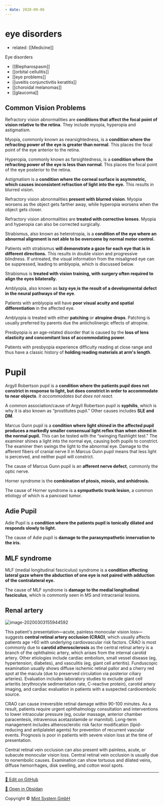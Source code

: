 ```yaml
---
- date: 2020-09-06
---
```


# eye disorders

- related: [[Medicine]]

Eye disorders

- [[Blepharospasm]]
- [[orbital cellulitis]]
- [[eye problems]]
- [[uveitis conjunctivitis keratitis]]
- [[choroidal melanomas]]
- [[glaucoma]]

## Common Vision Problems

Refractory vision abnormalities are **conditions that affect the focal point of vision relative to the retina**. They include myopia, hyperopia and astigmatism.

Myopia, commonly known as nearsightedness, is a **condition where the refracting power of the eye is greater than normal**. This places the focal point of the eye anterior to the retina.

Hyperopia, commonly known as farsightedness, is a **condition where the refracting power of the eye is less than normal**. This places the focal point of the eye posterior to the retina.

Astigmatism is a **condition where the corneal surface is asymmetric, which causes inconsistent refraction of light into the eye.** This results in blurred vision.

Refractory vision abnormalities **present with blurred vision**. Myopia worsens as the object gets farther away, while hyperopia worsens when the object gets closer.

Refractory vision abnormalities are **treated with corrective lenses**. Myopia and hyperopia can also be corrected surgically.

Strabismus, also known as heterotropia, is a **condition of the eye where an abnormal alignment is not able to be overcome by normal motor control.**

Patients with strabismus **will demonstrate a gaze for each eye that is in different directions.** This results in double vision and progressive blindness. If untreated, the visual information from the misaligned eye can be suppressed, leading to amblyopia, which is discussed below.

Strabismus is **treated with vision training, with surgery often required to align the eyes bilaterally.**

Amblyopia, also known as **lazy eye**,**is the result of a developmental defect in the neural pathways of the eye**.

Patients with amblyopia will have **poor visual acuity and spatial differentiation** in the affected eye.

Amblyopia is treated with either **patching** or **atropine drops**. Patching is usually preferred by parents due the anticholinergic effects of atropine.

Presbyopia is an age-related disorder that is caused by the **loss of lens elasticity and concomitant loss of accommodating power**.

Patients with presbyopia experience difficulty reading at close range and thus have a classic history of **holding reading materials at arm's length**.

# Pupil

Argyll Robertson pupil is a **condition where the patients pupil does not constrict in response to light, but does constrict in order to accommodate to near objects**. _It accommodates but does not react._

A common association/cause of Argyll Robertson pupil is **syphilis**, which is why it is also known as “prostitutes pupil.” Other causes includes **SLE and DM**.

Marcus Gunn pupil is a **condition where light shined in the affected pupil produces a markedly smaller consensual light reflex than when shined in the normal pupil.**
This can be tested with the “swinging flashlight test.” The examiner shines a light into the normal eye, causing both pupils to constrict. The examiner then swings the light to the abnormal eye. Damage to the afferent fibers of cranial nerve II in Marcus Gunn pupil means that less light is perceived, and neither pupil will constrict.

The cause of Marcus Gunn pupil is an **afferent nerve defect**, commonly the optic nerve.

Horner syndrome is the **combination of ptosis, miosis, and anhidrosis.**

The cause of Horner syndrome is a **sympathetic trunk lesion**, a common etiology of which is a pancoast tumor.

## Adie Pupil

Adie Pupil is a **condition where the patients pupil is tonically dilated and responds slowly to light.**

The cause of Adie pupil is **damage to the parasympathetic innervation to the iris.**

## MLF syndrome

MLF (medial longitudinal fasciculus) syndrome is a **condition affecting lateral gaze where the abduction of one eye is not paired with adduction of the contralateral eye.**

The cause of MLF syndrome is **damage to the medial longitudinal fasciculus**, which is commonly seen in MS and intracranial lesions.

## Renal artery

<!-- central retinal artery occlusion cause, sx, rx, vs vein -->

![image-20200303155944592](https://photos.thisispiggy.com/file/wikiFiles/image-20200303155944592.png)

This patient's presentation—acute, painless monocular vision loss—suggests **central retinal artery occlusion (CRAO)**, which usually affects patients age >60 with underlying cardiovascular risk factors. CRAO is most commonly due to **carotid atherosclerosis** as the central retinal artery is a branch of the ophthalmic artery,  which arises from the internal carotid artery. Other etiologies include cardiac embolism, small vessel disease (eg, hypertension, diabetes),  and vasculitis (eg, giant cell arteritis). Funduscopic examination  usually shows diffuse ischemic retinal pallor and a cherry red spot at the macula (due to preserved circulation via posterior ciliary  arteries). Evaluation includes laboratory studies to exclude giant cell arteritis (erythrocyte sedimentation rate, C-reactive protein), carotid artery imaging, and cardiac evaluation in patients with a suspected  cardioembolic source.

CRAO can cause irreversible retinal damage within 90-100 minutes. As a result, patients require  urgent ophthalmology consultation and interventions to lower intraocular pressure (eg, ocular massage, anterior chamber paracentesis,  intravenous acetazolamide or mannitol). Long-term management includes  atherosclerotic risk factor modification (lipid-reducing and  antiplatelet agents) for prevention of recurrent vascular events.  Prognosis is poor in patients with severe vision loss at the time of  presentation.

Central retinal vein occlusion can also present with painless, acute, or subacute monocular vision loss. Central retinal vein occlusion is usually due to nonembolic causes. Examination can show tortuous and dilated veins, diffuse hemorrhages, disk swelling, and cotton wool  spots.


<hr>

[📝 Edit on GitHub](https://github.com/Mint-System/Knowledge/blob/master/Eye%20Disorders.md)

[📂 Open in Obsidan](obsidian://open?vault=Knowledge%20Mint%20System&file=Eye%20Disorders.md ':target=_self')

<footer>Copyright © <a href="https://www.mint-system.ch/">Mint System GmbH</a></footer>